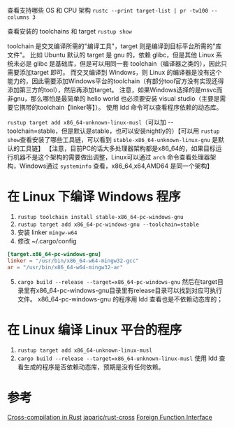 
查看支持哪些 OS 和 CPU 架构
`rustc --print target-list | pr -tw100 --columns 3`

查看安装的 toolchains 和 target
`rustup show`

toolchain 是交叉编译所需的"编译工具"，target 则是编译到目标平台所需的"库文件"。
比如 Ubuntu 默认的 target 是 gnu 的，依赖 glibc，但是其他 Linux 系统未必是 glibc 是基础库，但是可以用同一套 toolchain（编译器之类的），因此只需要添加target 即可。
而交叉编译到 Windows，则 Linux 的编译器是没有这个能力的，因此需要添加Windows平台的toolchain（有部分tool官方没有实现还得添加第三方的tool），然后再添加target。
注意，如果Windows选择的是msvc而非gnu，那么哪怕是最简单的 hello world 也必须要安装 visual studio（主要是需要它携带的toolchain【linker等】）。
使用 ldd 命令可以查看程序依赖的动态库。

`rustup target add x86_64-unknown-linux-musl`（可以加 --toolchain=stable，但是默认是stable，也可以安装nightly的）【可以用 `rustup show`查看安装了哪些工具链，可以看到 `stable-x86_64-unknown-linux-gnu` 是默认的工具链】
【注意，目前PC的话大多处理器架构都是x86_64的，如果目标运行机器不是这个架构的需要做出调整，Linux可以通过 `arch` 命令查看处理器架构，Windows通过 `systeminfo` 查看，x86_64,x64,AMD64 是同一个架构】


# 在 Linux 下编译 Windows 程序
1. `rustup toolchain install stable-x86_64-pc-windows-gnu`  
2. `rustup target add x86_64-pc-windows-gnu --toolchain=stable`
3. 安装 linker `mingw-w64`
4. 修改 ~/.cargo/config
```toml
[target.x86_64-pc-windows-gnu]
linker = "/usr/bin/x86_64-w64-mingw32-gcc"
ar = "/usr/bin/x86_64-w64-mingw32-ar"
```
5. `cargo build --release --target=x86_64-pc-windows-gnu`
然后在target目录里有x86_64-pc-windows-gnu目录里有release目录可以找到对应可执行文件。
x86_64-pc-windows-gnu 的程序用 ldd 查看也是不依赖动态库的；

# 在 Linux 编译 Linux 平台的程序
1. `rustup target add x86_64-unknown-linux-musl`
2. `cargo build --release --target=x86_64-unknown-linux-musl`
使用 ldd 查看生成的程序是否依赖动态库，预期是没有任何依赖。


# 参考
[Cross-compilation in Rust](https://kerkour.com/rust-cross-compilation)
[japaric/rust-cross](https://github.com/japaric/rust-cross#cross-compiling-with-cargo)
[Foreign Function Interface](https://doc.rust-lang.org/nomicon/ffi.html)

